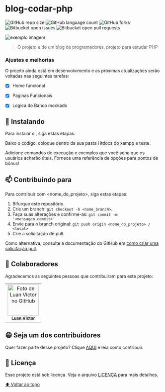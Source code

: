 # blog-codar-php

![GitHub repo size](https://img.shields.io/github/repo-size/luanvictorms/blog-codar-php)
![GitHub language count](https://img.shields.io/github/languages/count/luanvictorms/blog-codar-php)
![GitHub forks](https://img.shields.io/github/forks/luanvictorms/blog-codar-php)
![Bitbucket open issues](https://img.shields.io/bitbucket/issues/luanvictorms/blog-codar-php)
![Bitbucket open pull requests](https://img.shields.io/bitbucket/pr-raw/luanvictorms/blog-codar-php)

<img src="https://user-images.githubusercontent.com/82541610/166371782-240f0e8a-3ef9-4e78-b0fa-112ed39d30f8.png" alt="exemplo imagem">

> O projeto e de um blog de programadores, projeto para estudar PHP

### Ajustes e melhorias

O projeto ainda está em desenvolvimento e as próximas atualizações serão voltadas nas seguintes tarefas:

- [x] Home funcional
- [x] Paginas Funcionais
- [x] Logica do Banco mockado


## 🚀 Instalando <blog-codar-php>

Para instalar o <blog-codar-php>, siga estas etapas:

Baixo o codigo, coloque dentro da sua pasta Htdocs do xampp e teste.

Adicione comandos de execução e exemplos que você acha que os usuários acharão úteis. Fornece uma referência de opções para pontos de bônus!

## 📫 Contribuindo para <blog-codar-php>
<!---Se o seu README for longo ou se você tiver algum processo ou etapas específicas que deseja que os contribuidores sigam, considere a criação de um arquivo CONTRIBUTING.md separado--->
Para contribuir com <nome_do_projeto>, siga estas etapas:

1. Bifurque este repositório.
2. Crie um branch: `git checkout -b <nome_branch>`.
3. Faça suas alterações e confirme-as: `git commit -m '<mensagem_commit>'`
4. Envie para o branch original: `git push origin <nome_do_projeto> / <local>`
5. Crie a solicitação de pull.

Como alternativa, consulte a documentação do GitHub em [como criar uma solicitação pull](https://help.github.com/en/github/collaborating-with-issues-and-pull-requests/creating-a-pull-request).

## 🤝 Colaboradores

Agradecemos às seguintes pessoas que contribuíram para este projeto:

<table>
  <tr>
    <td align="center">
      <a href="#">
        <img src="https://avatars.githubusercontent.com/u/82541610?v=4" width="100px;" alt="Foto de Luan Victor no GitHub"/><br>
        <sub>
          <b>Luan Victor</b>
        </sub>
      </a>
    </td>
  </tr>
</table>


## 😄 Seja um dos contribuidores<br>

Quer fazer parte desse projeto? Clique [AQUI](CONTRIBUTING.md) e leia como contribuir.

## 📝 Licença

Esse projeto está sob licença. Veja o arquivo [LICENÇA](LICENSE.md) para mais detalhes.

[⬆ Voltar ao topo](#blog-codar-php)<br>
